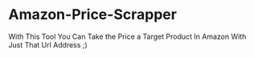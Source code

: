 # Amazon-Price-Scrapper
With This Tool You Can Take the Price a Target Product In Amazon With Just That Url Address ;)
